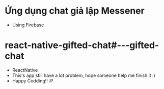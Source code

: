 # Ứng dụng chat giả lập Messener 
- Using Firebase
# react-native-gifted-chat#---gifted-chat
- ReactNative
- This's app still have a lot problem, hope someone help me finish it :)
- Happy Codding!! :P